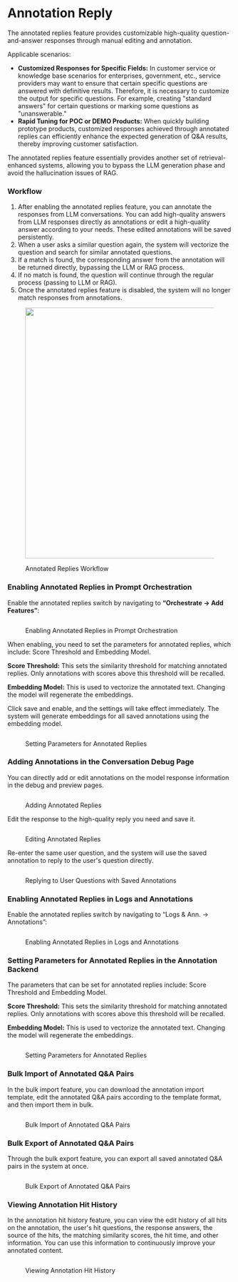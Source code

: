# Annotation Reply

The annotated replies feature provides customizable high-quality question-and-answer responses through manual editing and annotation.

Applicable scenarios:

* **Customized Responses for Specific Fields:** In customer service or knowledge base scenarios for enterprises, government, etc., service providers may want to ensure that certain specific questions are answered with definitive results. Therefore, it is necessary to customize the output for specific questions. For example, creating "standard answers" for certain questions or marking some questions as "unanswerable."
* **Rapid Tuning for POC or DEMO Products:** When quickly building prototype products, customized responses achieved through annotated replies can efficiently enhance the expected generation of Q\&A results, thereby improving customer satisfaction.

The annotated replies feature essentially provides another set of retrieval-enhanced systems, allowing you to bypass the LLM generation phase and avoid the hallucination issues of RAG.

### Workflow

1. After enabling the annotated replies feature, you can annotate the responses from LLM conversations. You can add high-quality answers from LLM responses directly as annotations or edit a high-quality answer according to your needs. These edited annotations will be saved persistently.
2. When a user asks a similar question again, the system will vectorize the question and search for similar annotated questions.
3. If a match is found, the corresponding answer from the annotation will be returned directly, bypassing the LLM or RAG process.
4. If no match is found, the question will continue through the regular process (passing to LLM or RAG).
5. Once the annotated replies feature is disabled, the system will no longer match responses from annotations.

<figure><img src="https://assets-docs.dify.ai/dify-enterprise-mintlify/en/guides/annotation/7bebcf85d52f65d5649956f47ed33d43.png" alt="" width="563"><figcaption><p>Annotated Replies Workflow</p></figcaption></figure>

### Enabling Annotated Replies in Prompt Orchestration

Enable the annotated replies switch by navigating to **“Orchestrate -> Add Features”**:

<figure><img src="https://assets-docs.dify.ai/dify-enterprise-mintlify/en/guides/annotation/b467da1fbaa9beb22cfb2a987f51f653.png" alt=""><figcaption><p>Enabling Annotated Replies in Prompt Orchestration</p></figcaption></figure>

When enabling, you need to set the parameters for annotated replies, which include: Score Threshold and Embedding Model.

**Score Threshold:** This sets the similarity threshold for matching annotated replies. Only annotations with scores above this threshold will be recalled.

**Embedding Model:** This is used to vectorize the annotated text. Changing the model will regenerate the embeddings.

Click save and enable, and the settings will take effect immediately. The system will generate embeddings for all saved annotations using the embedding model.

<figure><img src="https://assets-docs.dify.ai/dify-enterprise-mintlify/en/guides/annotation/a2c7b82a4f25a96fcdf68c807fb96812.png" alt=""><figcaption><p>Setting Parameters for Annotated Replies</p></figcaption></figure>

### Adding Annotations in the Conversation Debug Page

You can directly add or edit annotations on the model response information in the debug and preview pages.

<figure><img src="https://assets-docs.dify.ai/dify-enterprise-mintlify/en/guides/annotation/e064e3dcca3f04e16f5269b169820d2d.png" alt=""><figcaption><p>Adding Annotated Replies</p></figcaption></figure>

Edit the response to the high-quality reply you need and save it.

<figure><img src="https://assets-docs.dify.ai/dify-enterprise-mintlify/en/guides/annotation/b79aabe6e9b336e26ca409a49526501e.png" alt=""><figcaption><p>Editing Annotated Replies</p></figcaption></figure>

Re-enter the same user question, and the system will use the saved annotation to reply to the user's question directly.

<figure><img src="https://assets-docs.dify.ai/dify-enterprise-mintlify/en/guides/annotation/810f640d184227f4918ee197ff906203.png" alt=""><figcaption><p>Replying to User Questions with Saved Annotations</p></figcaption></figure>

### Enabling Annotated Replies in Logs and Annotations

Enable the annotated replies switch by navigating to “Logs & Ann. -> Annotations”:

<figure><img src="https://assets-docs.dify.ai/dify-enterprise-mintlify/en/guides/annotation/c74951765f078392924da901008eb815.png" alt=""><figcaption><p>Enabling Annotated Replies in Logs and Annotations</p></figcaption></figure>

### Setting Parameters for Annotated Replies in the Annotation Backend

The parameters that can be set for annotated replies include: Score Threshold and Embedding Model.

**Score Threshold:** This sets the similarity threshold for matching annotated replies. Only annotations with scores above this threshold will be recalled.

**Embedding Model:** This is used to vectorize the annotated text. Changing the model will regenerate the embeddings.

<figure><img src="https://assets-docs.dify.ai/dify-enterprise-mintlify/en/guides/annotation/5bbd94402452e3f4ecc29eb398591585.png" alt=""><figcaption><p>Setting Parameters for Annotated Replies</p></figcaption></figure>

### Bulk Import of Annotated Q\&A Pairs

In the bulk import feature, you can download the annotation import template, edit the annotated Q\&A pairs according to the template format, and then import them in bulk.

<figure><img src="https://assets-docs.dify.ai/dify-enterprise-mintlify/en/guides/annotation/ad6497dbe8c93fe9988cf76775434a7c.png" alt=""><figcaption><p>Bulk Import of Annotated Q&A Pairs</p></figcaption></figure>

### Bulk Export of Annotated Q\&A Pairs

Through the bulk export feature, you can export all saved annotated Q\&A pairs in the system at once.

<figure><img src="https://assets-docs.dify.ai/dify-enterprise-mintlify/en/guides/annotation/4d80d0a9b8056711a2dcdf664c19e840.png" alt=""><figcaption><p>Bulk Export of Annotated Q&A Pairs</p></figcaption></figure>

### Viewing Annotation Hit History

In the annotation hit history feature, you can view the edit history of all hits on the annotation, the user's hit questions, the response answers, the source of the hits, the matching similarity scores, the hit time, and other information. You can use this information to continuously improve your annotated content.

<figure><img src="https://assets-docs.dify.ai/dify-enterprise-mintlify/en/guides/annotation/26b6c37dcff225201ea5b4fb712b2d4d.png" alt=""><figcaption><p>Viewing Annotation Hit History</p></figcaption></figure>
